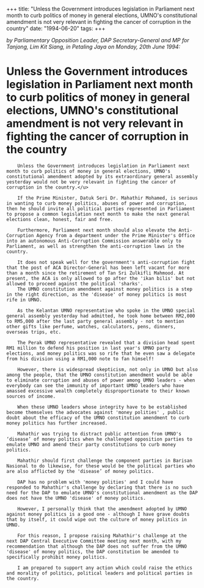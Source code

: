 +++ 
title: "Unless the Government introduces legislation in Parliament next month to curb politics of money in general elections, UMNO's constitutional amendment is not very relevant in fighting the cancer of corruption in the country"
date: "1994-06-20"
tags:
+++

_by Parliamentary Opposition Leader, DAP Secretary-General and MP for Tanjong, Lim Kit Siang, in Petaling Jaya on Monday, 20th June 1994:_
	
# Unless the Government introduces legislation in Parliament next month to curb politics of money in general elections, UMNO's constitutional amendment is not very relevant in fighting the cancer of corruption in the country

		Unless the Government introduces legislation in Parliament next month to curb politics of money in general elections, UMNO's constitutional amendment adopted by its extraordinary general assembly yesterday would not be very relevant in fighting the cancer of corruption in the country.</u>

		If the Prime Minister, Datuk Seri Dr. Mahathir Mohamed, is serious in wanting to curb money politics, abuses of power and corruption, then he should invite all political parties represented in Parliament to propose a common legislation next month to make the next general elections clean, honest, fair and free.

		Furthermore, Parliament next month should also elevate the Anti-Corruption Agency from a department under the Prime Minister's Office into an autonomous Anti-Corruption Commission answerable only to Parliament, as well as strengthen the anti-corruption laws in the country. 
	
		It does not speak well for the government's anti-corruption fight that the post of ACA Director-General has been left vacant for more than a month since the retirement of Tan Sri Zulkifli Mahmood. At present, the ACA is only allowed to go after the 'ikan bilis' but not allowed to proceed against the political 'sharks'.	
		The UMNO constitution amendment against money politics is a step in the right direction, as the 'disease' of money politics is most rife in UMNO.

		As the Kelantan UMNO representative who spoke in the UMNO special general assembly yesterday had admitted, he took home between RM2,000 to RM5,000 after the last party general assembly - not to mention other gifts like perfume, watches, calculators, pens, dinners, overseas trips, etc.

		The Perak UMNO representative revealed that a division head spent RM1 million to defend his position in last year's UMNO party elections, and money politics was so rife that he even saw a delegate from his division using a RM1,000 note to fan himself!

		However, there is widespread skepticism, not only in UMNO but also among the people, that the UMNO constitution amendment would be able to eliminate corruption and abuses of power among UMNO leaders - when everybody can see the immunity of important UMNO leaders who have amassed excessive wealth completely disproportionate to their known sources of income.

		When these UMNO leaders whose integrity have to be established become themselves the advocates against 'money polities' , public doubt about the efficacy of the UMNO constitution amendment to curb money politics has further increased.

		Mahathir was trying to distract public attention from UMNO's ‘disease’ of money politics when he challenged opposition parties to emulate UMNO and amend their party constitutions to curb money politics.	

		Mahathir should first challenge the component parties in Barisan Nasional to do likewise, for these would be the political parties who are also afflicted by the 'disease’ of money politics.	

		DAP has no problem with 'money polities' and I could have responded to Mahathir's challenge by declaring that there is no such need for the DAP to emulate UMNO's constitutional amendment as the DAP does not have the UMNO 'disease' of money politics. 

		However, I personally think that the amendment adopted by UMNO against money politics is a good one - although I have grave doubts that by itself, it could wipe out the culture of money politics in UMNO.

		For this reason, I propose raising Mahathir's challenge at the next DAP Central Executive Committee meeting next month, with my recommendation that although the DAP does not suffer from the UMNO 'disease' of money politics, the DAP constitution be amended to specifically prohibit money politics.

		I am prepared to support any action which could raise the ethics and morality of politics, political leaders and political parties in the country.	
 
